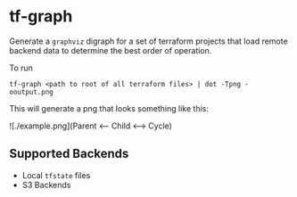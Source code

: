 # tf-graph

Generate a `graphviz` digraph for a set of terraform projects that load remote backend data to determine the best order of operation.

To run

`tf-graph <path to root of all terraform files> | dot -Tpng -ooutput.png`

This will generate a png that looks something like this:

![./example.png](Parent <-- Child <--> Cycle)

## Supported Backends

- Local `tfstate` files
- S3 Backends
